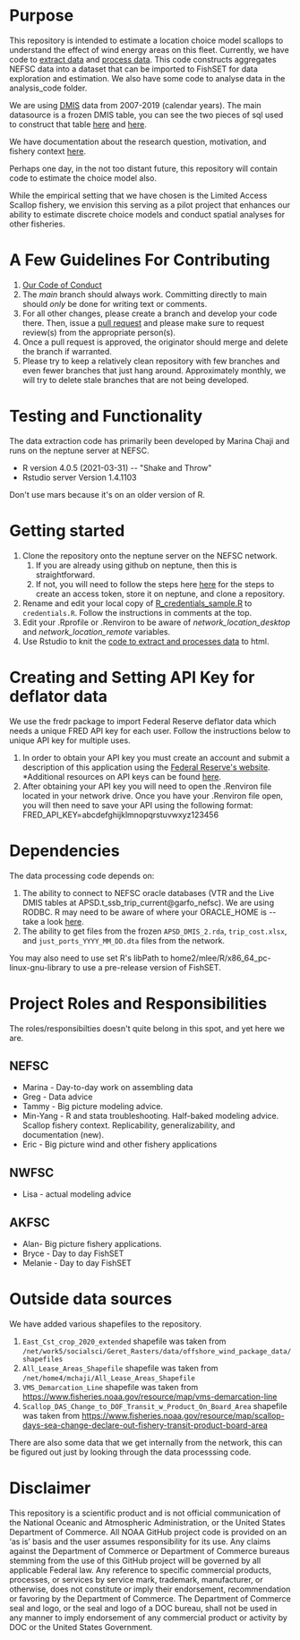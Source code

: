 # Purpose
This repository is intended to estimate a location choice model scallops to understand the effect of wind energy areas on this fleet.  Currently, we have code to [extract data](/data_wrangle/data_extracting.Rmd) and [process data](/data_wrangle/data_processing.Rmd). This code constructs aggregates NEFSC data into a dataset that can be imported to FishSET for data exploration and estimation.  We also have some code to analyse data in the analysis_code folder.

We are using [DMIS](https://github.com/NEFSC/READ-SSB-Lee-metadata/blob/master/DMIS.md) data from 2007-2019 (calendar years).  The main datasource is a frozen DMIS table, you can see the two pieces of sql used to construct that table [here](https://github.com/NEFSC/READ-SSB-Lee-metadata/blob/master/external/MAKE_DMIS_SFCLAM_122121.sql) and [here](https://github.com/NEFSC/READ-SSB-Lee-metadata/blob/master/external/make_sfclam_only_013022.sql).

We have documentation about the research question, motivation, and fishery context [here](effort_displacement_overview.Rmd).

Perhaps one day, in the not too distant future, this repository will contain code to estimate the choice model also.

While the empirical setting that we have chosen is the Limited Access Scallop fishery, we envision this serving as a pilot project that enhances our ability to estimate discrete choice models and conduct spatial analyses for other fisheries.

# A Few Guidelines For Contributing

1.  [Our Code of Conduct](code_of_conduct.md)
2. The *main* branch should always work.  Committing directly to main should *only* be done for writing text or comments.    
3. For all other changes, please create a branch and develop your code there.  Then, issue a [pull request](https://github.com/NEFSC/READ-SSB-CHAJI-Effort-Displacement---Scallop/compare) and please make sure to request review(s) from the appropriate person(s).
4. Once a pull request is approved, the originator should merge and delete the branch if warranted.
5. Please try to keep a relatively clean repository with few branches and even fewer branches that just hang around.  Approximately monthly, we will try to delete stale branches that are not being developed.

# Testing and Functionality

The data extraction code has primarily been developed by Marina Chaji and runs on the neptune server at NEFSC. 
*   R version 4.0.5 (2021-03-31) -- "Shake and Throw"
*   Rstudio server Version 1.4.1103

Don't use mars because it's on an older version of R.

# Getting started

1.  Clone the repository onto the neptune server on the NEFSC network.
    1.  If you are already using github on neptune, then this is straightforward.
    1.  If not, you will need to follow the steps here [here](https://github.com/NEFSC/READ-SSB-LEE-On-the-servers) for the steps to create an access token, store it on neptune, and clone a repository.
1.  Rename and edit your local copy of [R_credentials_sample.R](/data_wrangle/R_credentials_sample.R) to `credentials.R`. Follow the instructions in comments at the top.
1.  Edit your .Rprofile or .Renviron to be aware of *network_location_desktop* and *network_location_remote* variables.
1.  Use Rstudio to knit the [code to extract and processes data](/data_wrangle/data_extraction_and_processing_code.Rmd) to html.

# Creating and Setting API Key for deflator data

We use the fredr package to import Federal Reserve deflator data which needs a unique FRED API key for each user. Follow the instructions below to unique API key for multiple uses.   

1. In order to obtain your API key you must create an account and submit a description of this application using the [Federal Reserve's website](https://research.stlouisfed.org/useraccount/apikey). 
 *Additional resources on API keys can be found [here](https://fred.stlouisfed.org/docs/api/api_key.html). 
2. After obtaining your API key you will need to open the .Renviron file located in your network drive. Once you have your .Renviron file open, you will then need to save your API using the following format: FRED_API_KEY=abcdefghijklmnopqrstuvwxyz123456



# Dependencies

The data processing code depends on:

1.  The ability to connect to NEFSC oracle databases (VTR and the Live DMIS tables at APSD.t_ssb_trip_current@garfo_nefsc).  We are using RODBC.  R may need to be aware of where your ORACLE_HOME is  -- take a look [here](https://github.com/NEFSC/READ-SSB-LEE-On-the-servers).  
2.  The ability to get files from the frozen `APSD_DMIS_2.rda`, `trip_cost.xlsx`, and `just_ports_YYYY_MM_DD.dta` files from the network.

You may also need to use set R's libPath to home2/mlee/R/x86_64_pc-linux-gnu-library to use a pre-release version of FishSET.


# Project Roles and Responsibilities

The roles/responsibilties doesn't quite belong in this spot, and yet here we are.

## NEFSC 

* Marina - Day-to-day work on assembling data
* Greg - Data advice
* Tammy - Big picture modeling advice.
* Min-Yang - R and stata troubleshooting.  Half-baked modeling advice. Scallop fishery context. Replicability, generalizability, and documentation (new).
* Eric - Big picture wind and other fishery applications

## NWFSC

* Lisa - actual modeling advice

## AKFSC  

* Alan- Big picture fishery applications.
* Bryce - Day to day FishSET
* Melanie -  Day to day FishSET 


# Outside data sources
We have added various shapefiles to the repository. 
1.  `East_Cst_crop_2020_extended` shapefile was taken from `/net/work5/socialsci/Geret_Rasters/data/offshore_wind_package_data/shapefiles`
2.  `All_Lease_Areas_Shapefile` shapefile was taken from `/net/home4/mchaji/All_Lease_Areas_Shapefile`
3.  `VMS_Demarcation_Line` shapefile was taken from https://www.fisheries.noaa.gov/resource/map/vms-demarcation-line
4.  `Scallop_DAS_Change_to_DOF_Transit_w_Product_On_Board_Area` shapefile was taken from https://www.fisheries.noaa.gov/resource/map/scallop-days-sea-change-declare-out-fishery-transit-product-board-area

There are also some data that we get internally from the network, this can be figured out just by looking through the data processsing code.



# Disclaimer
This repository is a scientific product and is not official communication of the National Oceanic and Atmospheric Administration, or the United States Department of Commerce. All NOAA GitHub project code is provided on an ‘as is’ basis and the user assumes responsibility for its use. Any claims against the Department of Commerce or Department of Commerce bureaus stemming from the use of this GitHub project will be governed by all applicable Federal law. Any reference to specific commercial products, processes, or services by service mark, trademark, manufacturer, or otherwise, does not constitute or imply their endorsement, recommendation or favoring by the Department of Commerce. The Department of Commerce seal and logo, or the seal and logo of a DOC bureau, shall not be used in any manner to imply endorsement of any commercial product or activity by DOC or the United States Government.
